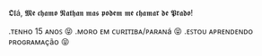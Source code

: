 𝕺𝖑á, 𝕸𝖊 𝖈𝖍𝖆𝖒𝖔 𝕹𝖆𝖙𝖍𝖆𝖓 𝖒𝖆𝖘 𝖕𝖔𝖉𝖊𝖒 𝖒𝖊 𝖈𝖍𝖆𝖒𝖆𝖗 𝖉𝖊 𝕻𝖗𝖆𝖉𝖔!

.ᴛᴇɴʜᴏ 15 ᴀɴᴏꜱ 😝
.ᴍᴏʀᴏ ᴇᴍ ᴄᴜʀɪᴛɪʙᴀ/ᴘᴀʀᴀɴá 😝
.ᴇꜱᴛᴏᴜ ᴀᴘʀᴇɴᴅᴇɴᴅᴏ ᴘʀᴏɢʀᴀᴍᴀçãᴏ 😝


<!--
**Nzprado/Nzprado** is a ✨ _special_ ✨ repository because its `README.md` (this file) appears on your GitHub profile.

Here are some ideas to get you started:

- 🔭 I’m currently working on ...
- 🌱 I’m currently learning ...
- 👯 I’m looking to collaborate on ...
- 🤔 I’m looking for help with ...
- 💬 Ask me about ...
- 📫 How to reach me: ...
- 😄 Pronouns: ...
- ⚡ Fun fact: ...
-->
